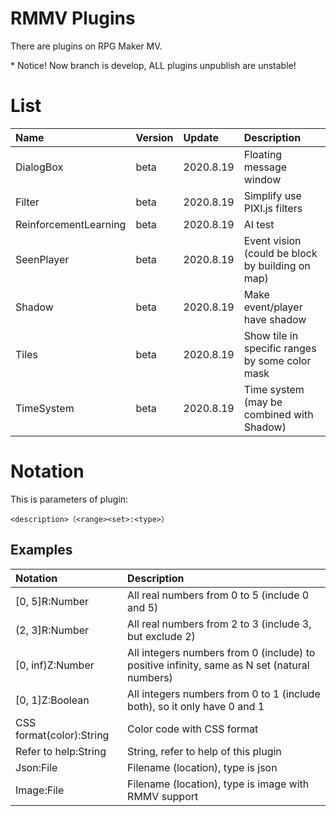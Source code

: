 # RMMV Plugins
There are plugins on RPG Maker MV.

\* Notice! Now branch is develop, ALL plugins unpublish are unstable!

# List
| Name | Version | Update | Description |
|:------------------|:------|:----------|:-------------------|
| DialogBox             | beta | 2020.8.19 | Floating message window |
| Filter                | beta | 2020.8.19 | Simplify use PIXI.js filters |
| ReinforcementLearning | beta | 2020.8.19 | AI test |
| SeenPlayer            | beta | 2020.8.19 | Event vision (could be block by building on map) |
| Shadow                | beta | 2020.8.19 | Make event/player have shadow |
| Tiles                 | beta | 2020.8.19 | Show tile in specific ranges by some color mask |
| TimeSystem            | beta | 2020.8.19 | Time system (may be combined with Shadow) |

# Notation
This is parameters of plugin:

    <description>（<range><set>:<type>）

## Examples
| Notation | Description | 
|:--------------------------|:---------------------------------------------------------------|
| [0, 5]R:Number            | All real numbers from 0 to 5 (include 0 and 5) |
| (2, 3]R:Number            | All real numbers from 2 to 3 (include 3, but exclude 2) |
| [0, inf)Z:Number          | All integers numbers from 0 (include) to positive infinity, same as N set (natural numbers) |
| [0, 1]Z:Boolean           | All integers numbers from 0 to 1 (include both), so it only have 0 and 1 |
| CSS format(color):String  | Color code with CSS format |
| Refer to help:String      | String, refer to help of this plugin |
| Json:File                 | Filename (location), type is json |
| Image:File                | Filename (location), type is image with RMMV support |
